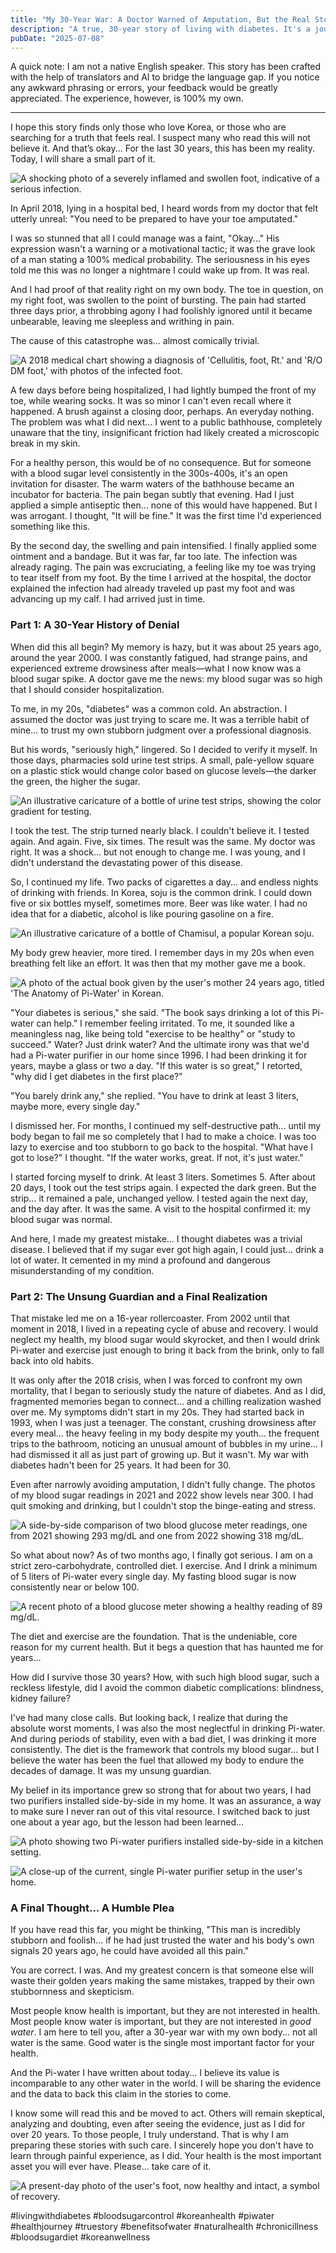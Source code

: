 ```yaml
---
title: "My 30-Year War: A Doctor Warned of Amputation, But the Real Story Began in a Bathhouse"
description: "A true, 30-year story of living with diabetes. It's a journey of regret, discovery, and a surprising guardian that protected me from the worst. This is a lesson I learned the hard way..."
pubDate: "2025-07-08"
---
```


A quick note: I am not a native English speaker. This story has been crafted with the help of translators and AI to bridge the language gap. If you notice any awkward phrasing or errors, your feedback would be greatly appreciated. The experience, however, is 100% my own.

***

I hope this story finds only those who love Korea, or those who are searching for a truth that feels real. I suspect many who read this will not believe it. And that’s okay... For the last 30 years, this has been my reality. Today, I will share a small part of it.

![A shocking photo of a severely inflamed and swollen foot, indicative of a serious infection.](/diabetes-story/diabetic-foot-infection-2018.jpg "The 2018 photo of my foot, on the verge of amputation.")

In April 2018, lying in a hospital bed, I heard words from my doctor that felt utterly unreal: "You need to be prepared to have your toe amputated."

I was so stunned that all I could manage was a faint, "Okay..." His expression wasn't a warning or a motivational tactic; it was the grave look of a man stating a 100% medical probability. The seriousness in his eyes told me this was no longer a nightmare I could wake up from. It was real.

And I had proof of that reality right on my own body. The toe in question, on my right foot, was swollen to the point of bursting. The pain had started three days prior, a throbbing agony I had foolishly ignored until it became unbearable, leaving me sleepless and writhing in pain.

The cause of this catastrophe was... almost comically trivial.

![A 2018 medical chart showing a diagnosis of 'Cellulitis, foot, Rt.' and 'R/O DM foot,' with photos of the infected foot.](/diabetes-story/medical-chart-cellulitis-diagnosis-2018.jpg "The official diagnosis: Cellulitis and Diabetic Foot. The cause was a tiny, unnoticed scrape.")

A few days before being hospitalized, I had lightly bumped the front of my toe, while wearing socks. It was so minor I can't even recall where it happened. A brush against a closing door, perhaps. An everyday nothing. The problem was what I did next... I went to a public bathhouse, completely unaware that the tiny, insignificant friction had likely created a microscopic break in my skin.

For a healthy person, this would be of no consequence. But for someone with a blood sugar level consistently in the 300s-400s, it's an open invitation for disaster. The warm waters of the bathhouse became an incubator for bacteria. The pain began subtly that evening. Had I just applied a simple antiseptic then... none of this would have happened. But I was arrogant. I thought, "It will be fine." It was the first time I'd experienced something like this.

By the second day, the swelling and pain intensified. I finally applied some ointment and a bandage. But it was far, far too late. The infection was already raging. The pain was excruciating, a feeling like my toe was trying to tear itself from my foot. By the time I arrived at the hospital, the doctor explained the infection had already traveled up past my foot and was advancing up my calf. I had arrived just in time.

### Part 1: A 30-Year History of Denial

When did this all begin? My memory is hazy, but it was about 25 years ago, around the year 2000. I was constantly fatigued, had strange pains, and experienced extreme drowsiness after meals—what I now know was a blood sugar spike. A doctor gave me the news: my blood sugar was so high that I should consider hospitalization.

To me, in my 20s, "diabetes" was a common cold. An abstraction. I assumed the doctor was just trying to scare me. It was a terrible habit of mine... to trust my own stubborn judgment over a professional diagnosis.

But his words, "seriously high," lingered. So I decided to verify it myself. In those days, pharmacies sold urine test strips. A small, pale-yellow square on a plastic stick would change color based on glucose levels—the darker the green, the higher the sugar.

![An illustrative caricature of a bottle of urine test strips, showing the color gradient for testing.](/diabetes-story/urine-test-strips-for-diabetes-illustration.jpg "The simple tool I used to confirm my harsh reality: a bottle of litmus test strips.")

I took the test. The strip turned nearly black. I couldn't believe it. I tested again. And again. Five, six times. The result was the same. My doctor was right. It was a shock... but not enough to change me. I was young, and I didn't understand the devastating power of this disease.

So, I continued my life. Two packs of cigarettes a day... and endless nights of drinking with friends. In Korea, soju is the common drink. I could down five or six bottles myself, sometimes more. Beer was like water. I had no idea that for a diabetic, alcohol is like pouring gasoline on a fire.

![An illustrative caricature of a bottle of Chamisul, a popular Korean soju.](/diabetes-story/chamisul-soju-bottle-illustration.jpg "For me back then, soju was a constant companion, and a poison I didn't understand.")

My body grew heavier, more tired. I remember days in my 20s when even breathing felt like an effort. It was then that my mother gave me a book.

![A photo of the actual book given by the user's mother 24 years ago, titled 'The Anatomy of Pi-Water' in Korean.](/diabetes-story/pi-water-book-the-secret-of-pi-water.jpg "The book my mother gave me, 'The Anatomy of Pi-Water'.")

"Your diabetes is serious," she said. "The book says drinking a lot of this Pi-water can help." I remember feeling irritated. To me, it sounded like a meaningless nag, like being told "exercise to be healthy" or "study to succeed." Water? Just drink water? And the ultimate irony was that we'd had a Pi-water purifier in our home since 1996. I had been drinking it for years, maybe a glass or two a day. "If this water is so great," I retorted, "why did I get diabetes in the first place?"

"You barely drink any," she replied. "You have to drink at least 3 liters, maybe more, every single day."

I dismissed her. For months, I continued my self-destructive path... until my body began to fail me so completely that I had to make a choice. I was too lazy to exercise and too stubborn to go back to the hospital. "What have I got to lose?" I thought. "If the water works, great. If not, it's just water."

I started forcing myself to drink. At least 3 liters. Sometimes 5. After about 20 days, I took out the test strips again. I expected the dark green. But the strip... it remained a pale, unchanged yellow. I tested again the next day, and the day after. It was the same. A visit to the hospital confirmed it: my blood sugar was normal.

And here, I made my greatest mistake... I thought diabetes was a trivial disease. I believed that if my sugar ever got high again, I could just... drink a lot of water. It cemented in my mind a profound and dangerous misunderstanding of my condition.

### Part 2: The Unsung Guardian and a Final Realization

That mistake led me on a 16-year rollercoaster. From 2002 until that moment in 2018, I lived in a repeating cycle of abuse and recovery. I would neglect my health, my blood sugar would skyrocket, and then I would drink Pi-water and exercise just enough to bring it back from the brink, only to fall back into old habits.

It was only after the 2018 crisis, when I was forced to confront my own mortality, that I began to seriously study the nature of diabetes. And as I did, fragmented memories began to connect... and a chilling realization washed over me. My symptoms didn't start in my 20s. They had started back in 1993, when I was just a teenager. The constant, crushing drowsiness after every meal... the heavy feeling in my body despite my youth... the frequent trips to the bathroom, noticing an unusual amount of bubbles in my urine... I had dismissed it all as just part of growing up. But it wasn't. My war with diabetes hadn't been for 25 years. It had been for 30.

Even after narrowly avoiding amputation, I didn't fully change. The photos of my blood sugar readings in 2021 and 2022 show levels near 300. I had quit smoking and drinking, but I couldn't stop the binge-eating and stress.

![A side-by-side comparison of two blood glucose meter readings, one from 2021 showing 293 mg/dL and one from 2022 showing 318 mg/dL.](/diabetes-story/high-blood-sugar-readings-2021-2022.jpg "Proof of my continued neglect: blood sugar readings of 293 and 318, long after my 2018 crisis.")

So what about now? As of two months ago, I finally got serious. I am on a strict zero-carbohydrate, controlled diet. I exercise. And I drink a minimum of 5 liters of Pi-water every single day. My fasting blood sugar is now consistently near or below 100.

![A recent photo of a blood glucose meter showing a healthy reading of 89 mg/dL.](/diabetes-story/normal-fasting-blood-sugar-89-2025.jpg "My fasting blood sugar today, a result of strict discipline.")

The diet and exercise are the foundation. That is the undeniable, core reason for my current health. But it begs a question that has haunted me for years...

How did I survive those 30 years? How, with such high blood sugar, such a reckless lifestyle, did I avoid the common diabetic complications: blindness, kidney failure?

I've had many close calls. But looking back, I realize that during the absolute worst moments, I was also the most neglectful in drinking Pi-water. And during periods of stability, even with a bad diet, I was drinking it more consistently. The diet is the framework that controls my blood sugar... but I believe the water has been the fuel that allowed my body to endure the decades of damage. It was my unsung guardian.

My belief in its importance grew so strong that for about two years, I had two purifiers installed side-by-side in my home. It was an assurance, a way to make sure I never ran out of this vital resource. I switched back to just one about a year ago, but the lesson had been learned...

![A photo showing two Pi-water purifiers installed side-by-side in a kitchen setting.](/diabetes-story/two-pi-water-purifiers-in-use.jpg "At one point, my belief was so strong I had two purifiers running at once.")

![A close-up of the current, single Pi-water purifier setup in the user's home.](/diabetes-story/current-pi-water-purifier-setup.jpg "My current setup. A daily, non-negotiable part of my life.")

### A Final Thought... A Humble Plea

If you have read this far, you might be thinking, "This man is incredibly stubborn and foolish... if he had just trusted the water and his body's own signals 20 years ago, he could have avoided all this pain."

You are correct. I was. And my greatest concern is that someone else will waste their golden years making the same mistakes, trapped by their own stubbornness and skepticism.

Most people know health is important, but they are not interested in health. Most people know water is important, but they are not interested in *good water*. I am here to tell you, after a 30-year war with my own body... not all water is the same. Good water is the single most important factor for your health.

And the Pi-water I have written about today... I believe its value is incomparable to any other water in the world. I will be sharing the evidence and the data to back this claim in the stories to come.

I know some will read this and be moved to act. Others will remain skeptical, analyzing and doubting, even after seeing the evidence, just as I did for over 20 years. To those people, I truly understand. That is why I am preparing these stories with such care. I sincerely hope you don't have to learn through painful experience, as I did. Your health is the most important asset you will ever have. Please... take care of it.

![A present-day photo of the user's foot, now healthy and intact, a symbol of recovery.](/diabetes-story/present-day-foot-photo-2025.jpg "My foot today, thankfully intact. A reminder of a lesson learned over 30 long years.")

#livingwithdiabetes #bloodsugarcontrol #koreanhealth #piwater #healthjourney #truestory #benefitsofwater #naturalhealth #chronicillness #bloodsugardiet #koreanwellness